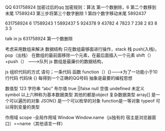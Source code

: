 QQ 631758924 加密过后的qq
加密规则：算法
第一个数删除，6
第二个数移到末尾 17589243
第三步将第三个数字删除  1
第四个数字移动末尾 5892437

631758924 6
17589243  1
5892437   5
924378    9
43782     4
7823      7
238       2
83        8
3         3

talk in js
631758924 第一个数删除

考虑采用数组来解决 数据结构
只在数组最够面进行操作，stack 栈 push(入栈)，pop（出栈）
在数组的最前面移除一个元素，在最后面插入一个元素  shift（）+push（） --->队列
js 数组是最廉价的数据结构，

js 组织代码的方式
语句；一条代码
函数  function（）{}--->为了一功能小于10行代码
代码块 {} 每得到一个正确的QQ号码
抽象是最要的编程思想

数值型 123
字符串 “abc”
布尔值 true ||false
null 空值
undefined 未定义
symbol
以上六种称为基本数据类型
其他的都是object 复杂数据类型
array[]  是一个可以遍历的对象
JSON{} 是一个可以枚举的对象
function是一等对象
typeof 可以得到变量的类型

作用域 scope
-全局作用域 Window
Window.name（js独有的 宿主是浏览器窗口）==name（其他语言一样）